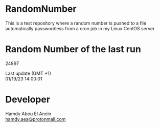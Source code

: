 # RandomNumber    
This is a test repository where a random number is pushed to a file automatically passwordless from a cron job in my Linux CentOS server    
# Random Number of the last run   
24897
      
Last update (GMT +1)    
01/19/23 14:00:01
# Developer    
Hamdy Abou El Anein   
hamdy.aea@protonmail.com
